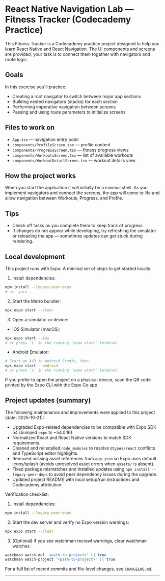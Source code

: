 # React Native Navigation Lab — Fitness Tracker (Codecademy Practice)

This Fitness Tracker is a Codecademy practice project designed to help you learn React Native and React Navigation. The UI components and screens are provided; your task is to connect them together with navigators and route logic.

## Goals

In this exercise you'll practice:

- Creating a root navigator to switch between major app sections
- Building nested navigators (stacks) for each section
- Performing imperative navigation between screens
- Passing and using route parameters to initialize screens

## Files to work on

- `App.tsx` — navigation entry point
- `components/ProfileScreen.tsx` — profile content
- `components/ProgressScreen.tsx` — fitness progress views
- `components/WorkoutsScreen.tsx` — list of available workouts
- `components/WorkoutDetailScreen.tsx` — workout details view

## How the project works

When you start the application it will initially be a minimal shell. As you implement navigators and connect the screens, the app will come to life and allow navigation between Workouts, Progress, and Profile.

## Tips

- Check off tasks as you complete them to keep track of progress.
- If changes do not appear while developing, try refreshing the simulator or reloading the app — sometimes updates can get stuck during rendering.

## Local development

This project runs with Expo. A minimal set of steps to get started locally:

1. Install dependencies:

```bash
npm install --legacy-peer-deps
# or: yarn
```

2. Start the Metro bundler:

```bash
npx expo start --clear
```

3. Open a simulator or device:

- iOS Simulator (macOS):

```bash
npx expo start --ios
# or press `i` in the running `expo start` terminal
```

- Android Emulator:

```bash
# Start an AVD in Android Studio, then
npx expo start --android
# or press `a` in the running `expo start` terminal
```

If you prefer to open the project on a physical device, scan the QR code printed by the Expo CLI with the Expo Go app.

## Project updates (summary)

The following maintenance and improvements were applied to this project (date: 2025-10-21):

- Upgraded Expo-related dependencies to be compatible with Expo SDK 54 (bumped `expo` to ~54.0.16).
- Normalized React and React Native versions to match SDK requirements.
- Cleaned and reinstalled `node_modules` to resolve `@types/react` conflicts and TypeScript editor highlights.
- Removed missing asset references from `app.json` so Expo uses default icons/splash (avoids unresolved asset errors when `assets/` is absent).
- Fixed package mismatches and installed updates using `npm install --legacy-peer-deps` to avoid peer dependency issues during the upgrade.
- Updated project README with local setup/run instructions and Codecademy attribution.

Verification checklist:

1. Install dependencies:

```bash
npm install --legacy-peer-deps
```

2. Start the dev server and verify no Expo version warnings:

```bash
npx expo start --clear
```

3. (Optional) If you see watchman recrawl warnings, clear watchman watches:

```bash
watchman watch-del '<path-to-project>' || true
watchman watch-project '<path-to-project>' || true
```


For a full list of recent commits and file-level changes, see `CHANGELOG.md`.

---